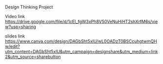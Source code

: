Design Thinking Project

Video link
https://drive.google.com/file/d/1cEI_fgW3xPh8V50VeNuHiHT2shXrfM6s/view?usp=sharing

slides link
https://www.canva.com/design/DAGbSht5xlU/wL0OADzT0BSCcuhgtwmQHw/edit?utm_content=DAGbSht5xlU&utm_campaign=designshare&utm_medium=link2&utm_source=sharebutton
